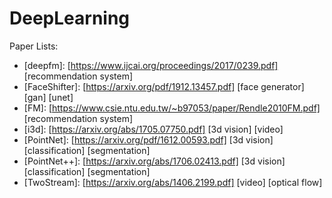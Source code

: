 # DeepLearning
Paper Lists:

+ [deepfm]: [https://www.ijcai.org/proceedings/2017/0239.pdf] [recommendation system]
+ [FaceShifter]: [https://arxiv.org/pdf/1912.13457.pdf] [face generator] [gan] [unet]
+ [FM]: [https://www.csie.ntu.edu.tw/~b97053/paper/Rendle2010FM.pdf] [recommendation system]
+ [i3d]: [https://arxiv.org/abs/1705.07750.pdf] [3d vision] [video]
+ [PointNet]: [https://arxiv.org/pdf/1612.00593.pdf] [3d vision] [classification] [segmentation]
+ [PointNet++]: [https://arxiv.org/abs/1706.02413.pdf] [3d vision] [classification] [segmentation]
+ [TwoStream]: [https://arxiv.org/abs/1406.2199.pdf] [video] [optical flow]